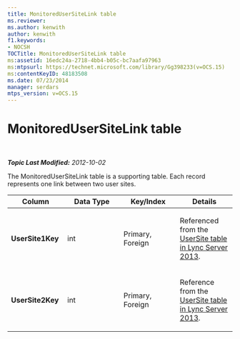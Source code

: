 ```yaml
---
title: MonitoredUserSiteLink table
ms.reviewer: 
ms.author: kenwith
author: kenwith
f1.keywords:
- NOCSH
TOCTitle: MonitoredUserSiteLink table
ms:assetid: 16edc24a-2718-4bb4-b05c-bc7aafa97963
ms:mtpsurl: https://technet.microsoft.com/library/Gg398233(v=OCS.15)
ms:contentKeyID: 48183508
ms.date: 07/23/2014
manager: serdars
mtps_version: v=OCS.15
---
```


<div data-xmlns="http://www.w3.org/1999/xhtml">

<div class="topic" data-xmlns="http://www.w3.org/1999/xhtml" data-msxsl="urn:schemas-microsoft-com:xslt" data-cs="http://msdn.microsoft.com/">

<div data-asp="http://msdn2.microsoft.com/asp">

# MonitoredUserSiteLink table

</div>

<div id="mainSection">

<div id="mainBody">

<span> </span>

_**Topic Last Modified:** 2012-10-02_

The MonitoredUserSiteLink table is a supporting table. Each record represents one link between two user sites.


<table>
<colgroup>
<col style="width: 25%" />
<col style="width: 25%" />
<col style="width: 25%" />
<col style="width: 25%" />
</colgroup>
<thead>
<tr class="header">
<th><strong>Column</strong></th>
<th><strong>Data Type</strong></th>
<th><strong>Key/Index</strong></th>
<th><strong>Details</strong></th>
</tr>
</thead>
<tbody>
<tr class="odd">
<td><p><strong>UserSite1Key</strong></p></td>
<td><p>int</p></td>
<td><p>Primary, Foreign</p></td>
<td><p>Referenced from the <a href="lync-server-2013-usersite-table.md">UserSite table in Lync Server 2013</a>.</p></td>
</tr>
<tr class="even">
<td><p><strong>UserSite2Key</strong></p></td>
<td><p>int</p></td>
<td><p>Primary, Foreign</p></td>
<td><p>Reference from the <a href="lync-server-2013-usersite-table.md">UserSite table in Lync Server 2013</a>.</p></td>
</tr>
</tbody>
</table>


</div>

<span> </span>

</div>

</div>

</div>

